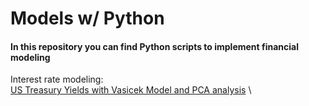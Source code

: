 # Models w/ Python

#### In this repository you can find Python scripts to implement financial modeling

Interest rate modeling:\
[US Treasury Yields with Vasicek Model and PCA analysis](https://github.com/Colexd0124/Models/blob/main/US_treasury_yield_PCA_Vasicek.ipynb)
\
